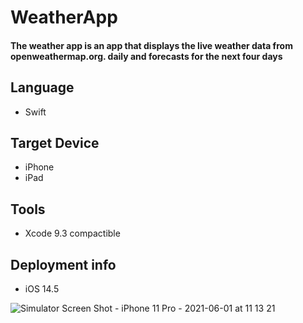 
# WeatherApp
#### The weather app is an app that displays the live weather data from openweathermap.org. daily and forecasts for the next four days

## Language 
-  Swift

## Target Device
- iPhone
- iPad

## Tools 
- Xcode 9.3 compactible 

## Deployment info
- iOS 14.5

![Simulator Screen Shot - iPhone 11 Pro - 2021-06-01 at 11 13 21](https://user-images.githubusercontent.com/81360481/120307085-78c08f80-c2ca-11eb-9976-ff0fa144abcc.png)


